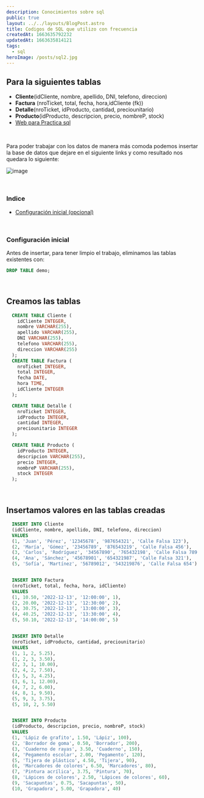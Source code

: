 ```yaml
---
description: Conocimientos sobre sql
public: true
layout: ../../layouts/BlogPost.astro
title: Codigos de SQL que utilizo con frecuencia
createdAt: 1663635792232
updatedAt: 1663635814121
tags:
  - sql
heroImage: /posts/sql2.jpg
---
```


## Para la siguientes tablas

- **Cliente**(idCliente, nombre, apellido, DNI, telefono, direccion)
- **Factura** (nroTicket, total, fecha, hora,idCliente (fk))
- **Detalle**(nroTicket, idProducto, cantidad, preciounitario)
- **Producto**(idProducto, descripcion, precio, nombreP, stock)
- [Web para Practica sql](http://www.sqliteonline.net/)

<br>

Para poder trabajar con los datos de manera más comoda
podemos insertar la base de datos que dejare
en el siguiente links y como resultado nos quedara lo siguiente:

![image](https://user-images.githubusercontent.com/55964635/207398864-73e8d6c0-6306-4d0f-a598-7e10febbee94.png)

<br>

### Indice
- [Configuración inicial (opcional)](#configuración-inicial)

<br>

### Configuración inicial 

Antes de insertar, para tener limpio el trabajo, eliminamos las tablas 
existentes con: 

```sql
DROP TABLE demo;
```

<br>

## Creamos las tablas



```sql
  CREATE TABLE Cliente (
    idCliente INTEGER,
    nombre VARCHAR(255),
    apellido VARCHAR(255),
    DNI VARCHAR(255),
    telefono VARCHAR(255),
    direccion VARCHAR(255)
  );
  CREATE TABLE Factura (
    nroTicket INTEGER,
    total INTEGER,
    fecha DATE,
    hora TIME,
    idCliente INTEGER
  );

  CREATE TABLE Detalle (
    nroTicket INTEGER,
    idProducto INTEGER,
    cantidad INTEGER,
    preciounitario INTEGER
  );

  CREATE TABLE Producto (
    idProducto INTEGER,
    descripcion VARCHAR(255),
    precio INTEGER,
    nombreP VARCHAR(255),
    stock INTEGER
  );

```

<br>

## Insertamos valores en las tablas creadas

```sql
  INSERT INTO Cliente 
  (idCliente, nombre, apellido, DNI, telefono, direccion) 
  VALUES
  (1, 'Juan', 'Pérez', '12345678', '987654321', 'Calle Falsa 123'),
  (2, 'María', 'Gómez', '23456789', '876543219', 'Calle Falsa 456'),
  (3, 'Carlos', 'Rodríguez', '34567890', '765432198', 'Calle Falsa 789'),
  (4, 'Ana', 'Sánchez', '45678901', '654321987', 'Calle Falsa 321'),
  (5, 'Sofía', 'Martínez', '56789012', '543219876', 'Calle Falsa 654')


  INSERT INTO Factura 
  (nroTicket, total, fecha, hora, idCliente) 
  VALUES
  (1, 10.50, '2022-12-13', '12:00:00', 1),
  (2, 20.00, '2022-12-13', '12:30:00', 2),
  (3, 30.75, '2022-12-13', '13:00:00', 3),
  (4, 40.25, '2022-12-13', '13:30:00', 4),
  (5, 50.10, '2022-12-13', '14:00:00', 5)


  INSERT INTO Detalle 
  (nroTicket, idProducto, cantidad, preciounitario) 
  VALUES
  (1, 1, 2, 5.25),
  (1, 2, 3, 3.50),
  (2, 3, 1, 10.00),
  (2, 4, 2, 7.50),
  (3, 5, 3, 4.25),
  (3, 6, 1, 12.00),
  (4, 7, 2, 6.00),
  (4, 8, 1, 9.50),
  (5, 9, 3, 3.75),
  (5, 10, 2, 5.50)


  INSERT INTO Producto 
  (idProducto, descripcion, precio, nombreP, stock) 
  VALUES
  (1, 'Lápiz de grafito', 1.50, 'Lápiz', 100),
  (2, 'Borrador de goma', 0.50, 'Borrador', 200),
  (3, 'Cuaderno de rayas', 3.50, 'Cuaderno', 150),
  (4, 'Pegamento escolar', 2.00, 'Pegamento', 120),
  (5, 'Tijera de plástico', 4.50, 'Tijera', 90),
  (6, 'Marcadores de colores', 6.50, 'Marcadores', 80),
  (7, 'Pintura acrílica', 3.75, 'Pintura', 70),
  (8, 'Lápices de colores', 2.50, 'Lápices de colores', 60),
  (9, 'Sacapuntas', 0.75, 'Sacapuntas', 50),
  (10, 'Grapadora', 5.00, 'Grapadora', 40)
```